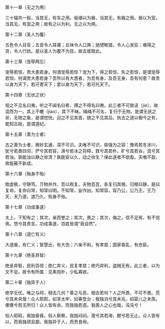 第十一章（无之为用）

三十辐共一毂，当其无，有车之用。埏埴以为器，当其无，有器之用。凿以为室，当其无，有室之用；故有之以为利，无之以为用。

第十二章（圣人为腹）

五色令人目盲；五音令人耳聋；五味令人口爽；驰骋畋猎，令人心发狂；难得之货，令人行妨。是以圣人为腹不为目。故去彼取此。

第十三章（宠辱两忘）

宠辱若惊，贵大患若身。何谓宠辱若惊？宠为下，得之若惊，失之若惊，是谓宠辱若惊。何谓贵大患若身？吾所以有大患者，为吾有身，及吾无身，吾有何患？故贵以身为天下，若可寄天下；爱以身为天下，若可托天下。

第十四章（无状之状）

视之不见名曰夷，听之不闻名曰希，搏之不得名曰微。此三者不可致诘（jie），故混而为一。其上不皦（jiao），其下不昧。绳绳不可名，复归于无物。是谓无状之状，无物之象，是谓惚恍。迎之不见其首，随之不见其后。执古之道以御今之有，能知古始，是谓道纪。

第十五章（善为士者）

古之善为士者，微妙玄通，深不可识。夫唯不可识，故强为之容：豫焉若冬涉川，犹兮若畏四邻，俨兮其若容，涣兮若冰之将释，敦兮其若朴，旷兮其若谷，混兮其若浊。孰能浊以静之徐清？孰能安以久，动之徐生？保此道者不欲盈。夫唯不盈，故能蔽不新成。

第十六章（殆身不殆）

致虚极，守静笃。万物并作，吾以观复。夫物芸芸，各复归其根。归根曰静，是曰复命。复命曰常，知常曰明。不知常，妄作凶。知常容，容乃公，公乃王，王乃天，天乃道，道乃久，殁身不殆。

第十七章（功成事遂）

太上，下知有之；其次，亲而誉之；其次，畏之；其次，侮之。信不足焉，有不信焉。悠兮其贵言。功成事遂，百姓皆谓“我自然”。

第十八章（道亡有义）

大道废，有仁义；智慧出，有大伪；六亲不和，有孝慈；国家昏乱，有忠臣。

第十九章（绝圣弃智）

绝圣弃智，民利百倍；绝仁弃义，民复孝慈；绝巧弃利，盗贼无有。此三者，以为文不足。故令有所属：见素抱朴，少私寡欲。

第二十章（独异于人）

绝学无忧。唯之与阿，相去几何？善之与恶，相去若何？人之所畏，不可不畏。荒兮其未央哉！众人熙熙，如享太牢，如春登台；我独泊兮其未兆，如婴儿之未孩。傫傫兮若无所归！众人皆有余，而我独若遗。我愚人之心也哉，沌沌兮！

俗人昭昭，我独昏昏。俗人察察，我独闷闷。澹兮其若海，飂兮若无止。众人皆有以，而我独顽且鄙。我独异于人，而贵食母。

